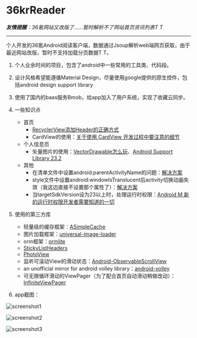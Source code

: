 36krReader
======
_**友情提醒**：36氪网站又改版了……暂时解析不了网站首页资讯列表T T_
___

个人开发的36氪Android阅读客户端，数据通过Jsoup解析web端网页获取，由于最近网站改版，暂时不支持加载分页数据T T。

1. 个人业余时间的项目，包含了android中一些常用的工具类、代码段。

2. 设计风格希望能遵循Material Design，尽量使用google提供的原生控件，包括android design support library

3. 使用了国内的baas服务Bmob，给app加入了用户系统，实现了收藏云同步。

4. 一些知识点
	- 首页
		- [RecyclerView添加Header的正确方式](http://www.jcodecraeer.com/a/anzhuokaifa/androidkaifa/2015/1120/3705.html)
		- CardView的使用：[关于使用 CardView 开发过程中要注意的细节](http://blog.feng.moe/2015/10/24/something-about-cardview-development/)
	- 个人信息页
		- 矢量图片的使用：[VectorDrawable怎么玩](http://www.jianshu.com/p/456df1434739)、[Android Support Library 23.2](http://chinagdg.org/2016/03/android-support-library-23-2/)
	- 其他
		- 在清单文件中设置android:parentActivityName的问题：[解决方案](http://blog.csdn.net/mengweiqi33/article/details/41285699)
		- style文件中设置android:windowIsTranslucent后activity切换动画失效（我这边直接不设置那个属性了）：[解决方案](http://blog.csdn.net/fancylovejava/article/details/39643449)
		- 当targetSdkVersion设为23以上时，处理运行时权限：[Android M 新的运行时权限开发者需要知道的一切
](http://jijiaxin89.com/2015/08/30/Android-s-Runtime-Permission/)
5. 使用的第三方库

	- 轻量级的缓存框架：[ASimpleCache](https://github.com/yangfuhai/ASimpleCache "")
	- 图片加载框架：[universal-image-loader](https://github.com/nostra13/Android-Universal-Image-Loader "")
	- orm框架：[ormlite](https://github.com/j256/ormlite-android "")
	- [StickyListHeaders](https://github.com/emilsjolander/StickyListHeaders "")
	- [PhotoView](https://github.com/chrisbanes/PhotoView "")
	- 监听可滚动View的滑动状态：[Android-ObservableScrollView](https://github.com/ksoichiro/Android-ObservableScrollView "")
	- an unofficial mirror for android volley library：[android-volley](https://github.com/mcxiaoke/android-volley "")
	- 可无限循环滑动的ViewPager（为了配合首页自动滑动稍做改动）：[InfiniteViewPager](https://github.com/antonyt/InfiniteViewPager "")

6. app截图：

![screenshot1](https://raw.githubusercontent.com/kinneyyan/36krReader/master/Screenshots/device-2015-10-29-152645.png)

![screenshot2](https://raw.githubusercontent.com/kinneyyan/36krReader/master/Screenshots/device-2015-10-29-152823.png)

![screenshot3](https://raw.githubusercontent.com/kinneyyan/36krReader/master/Screenshots/device-2015-10-29-152910.png)
